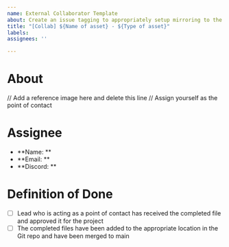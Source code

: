 ```yaml
---
name: External Collaborator Template
about: Create an issue tagging to appropriately setup mirroring to the public facing GitHub board
title: "[Collab] ${Name of asset} - ${Type of asset}"
labels: 
assignees: ''

---
```


# About
// Add a reference image here and delete this line
// Assign yourself as the point of contact

# Assignee
* **Name: ** 
* **Email: ** 
* **Discord: ** 

# Definition of Done
* [ ] Lead who is acting as a point of contact has received the completed file and approved it for the project
* [ ] The completed files have been added to the appropriate location in the Git repo and have been merged to main
